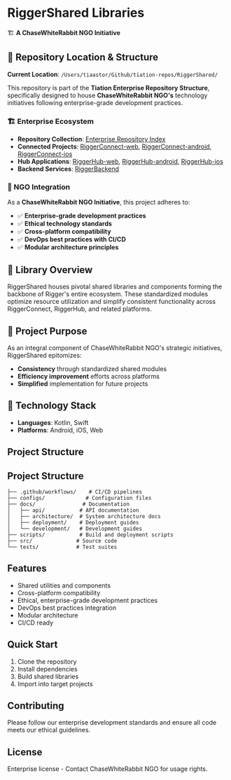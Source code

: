 # RiggerShared Libraries

🏗️ **A ChaseWhiteRabbit NGO Initiative**

## 📍 Repository Location & Structure

**Current Location**: `/Users/tiaastor/Github/tiation-repos/RiggerShared/`

This repository is part of the **Tiation Enterprise Repository Structure**, specifically designed to house **ChaseWhiteRabbit NGO's** technology initiatives following enterprise-grade development practices.

### 🏗️ Enterprise Ecosystem
- **Repository Collection**: [Enterprise Repository Index](../ENTERPRISE_REPOSITORY_INDEX.md)
- **Connected Projects**: [RiggerConnect-web](../RiggerConnect-web/), [RiggerConnect-android](../RiggerConnect-android/), [RiggerConnect-ios](../RiggerConnect-ios/)
- **Hub Applications**: [RiggerHub-web](../RiggerHub-web/), [RiggerHub-android](../RiggerHub-android/), [RiggerHub-ios](../RiggerHub-ios/)
- **Backend Services**: [RiggerBackend](../RiggerBackend/)

### 🌟 NGO Integration
As a **ChaseWhiteRabbit NGO Initiative**, this project adheres to:
- ✅ **Enterprise-grade development practices**
- ✅ **Ethical technology standards**
- ✅ **Cross-platform compatibility**
- ✅ **DevOps best practices with CI/CD**
- ✅ **Modular architecture principles**

## 🎯 Library Overview

RiggerShared houses pivotal shared libraries and components forming the backbone of Rigger's entire ecosystem. These standardized modules optimize resource utilization and simplify consistent functionality across RiggerConnect, RiggerHub, and related platforms.

## 🎯 Project Purpose

As an integral component of ChaseWhiteRabbit NGO's strategic initiatives, RiggerShared epitomizes:

- **Consistency** through standardized shared modules
- **Efficiency improvement** efforts across platforms
- **Simplified** implementation for future projects

## 🚀 Technology Stack

- **Languages**: Kotlin, Swift
- **Platforms**: Android, iOS, Web  

## Project Structure

## Project Structure

```
├── .github/workflows/    # CI/CD pipelines
├── configs/             # Configuration files
├── docs/               # Documentation
│   ├── api/           # API documentation
│   ├── architecture/  # System architecture docs
│   ├── deployment/    # Deployment guides
│   └── development/   # Development guides
├── scripts/           # Build and deployment scripts
├── src/              # Source code
└── tests/            # Test suites
```

## Features

- Shared utilities and components
- Cross-platform compatibility
- Ethical, enterprise-grade development practices
- DevOps best practices integration
- Modular architecture
- CI/CD ready

## Quick Start

1. Clone the repository
2. Install dependencies
3. Build shared libraries
4. Import into target projects

## Contributing

Please follow our enterprise development standards and ensure all code meets our ethical guidelines.

## License

Enterprise license - Contact ChaseWhiteRabbit NGO for usage rights.
